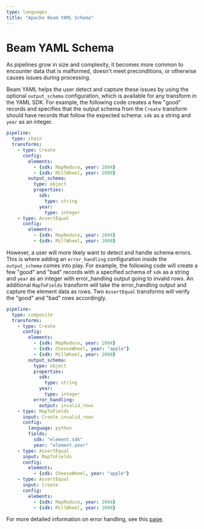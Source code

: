 ```yaml
---
type: languages
title: "Apache Beam YAML Schema"
---
```

<!--
    Licensed to the Apache Software Foundation (ASF) under one
    or more contributor license agreements.  See the NOTICE file
    distributed with this work for additional information
    regarding copyright ownership.  The ASF licenses this file
    to you under the Apache License, Version 2.0 (the
    "License"); you may not use this file except in compliance
    with the License.  You may obtain a copy of the License at

      http://www.apache.org/licenses/LICENSE-2.0

    Unless required by applicable law or agreed to in writing,
    software distributed under the License is distributed on an
    "AS IS" BASIS, WITHOUT WARRANTIES OR CONDITIONS OF ANY
    KIND, either express or implied.  See the License for the
    specific language governing permissions and limitations
    under the License.
-->

# Beam YAML Schema

As pipelines grow in size and complexity, it becomes more common to encounter
data that is malformed, doesn't meet preconditions, or otherwise causes issues
during processing.

Beam YAML helps the user detect and capture these issues by using the optional
`output_schema` configuration, which is available for any transform in the YAML
SDK. For example, the following code creates a few "good" records and specifies
that the output schema from the `Create` transform should have records that
follow the expected schema: `sdk` as a string and `year` as an integer.

```yaml
pipeline:
  type: chain
  transforms:
    - type: Create
      config:
        elements:
          - {sdk: MapReduce, year: 2004}
          - {sdk: MillWheel, year: 2008}
        output_schema:
          type: object
          properties:
            sdk:
              type: string
            year:
              type: integer
    - type: AssertEqual
      config:
        elements:
          - {sdk: MapReduce, year: 2004}
          - {sdk: MillWheel, year: 2008}
```

However, a user will more likely want to detect and handle schema errors. This is where adding an `error_handling` configuration inside the `output_schema` comes into play. For example, the following code will
create a few "good" and "bad" records with a specified schema of `sdk` as a
string and `year` as an integer with error_handling output going to invalid
rows. An additional `MapToFields` transform will take the error_handling output
and capture the element data as rows. Two `AssertEqual` transforms will verify
the "good" and "bad" rows accordingly.

```yaml
pipeline:
  type: composite
  transforms:
    - type: Create
      config:
        elements:
          - {sdk: MapReduce, year: 2004}
          - {sdk: CheeseWheel, year: "apple"}
          - {sdk: MillWheel, year: 2008}
        output_schema:
          type: object
          properties:
            sdk:
              type: string
            year:
              type: integer
          error_handling:
            output: invalid_rows
    - type: MapToFields
      input: Create.invalid_rows
      config:
        language: python
        fields:
          sdk: "element.sdk"
          year: "element.year"
    - type: AssertEqual
      input: MapToFields
      config:
        elements:
          - {sdk: CheeseWheel, year: "apple"}
    - type: AssertEqual
      input: Create
      config:
        elements:
          - {sdk: MapReduce, year: 2004}
          - {sdk: MillWheel, year: 2008}
```

For more detailed information on error handling, see this [page](https://beam.apache.org/documentation/sdks/yaml-errors/).
